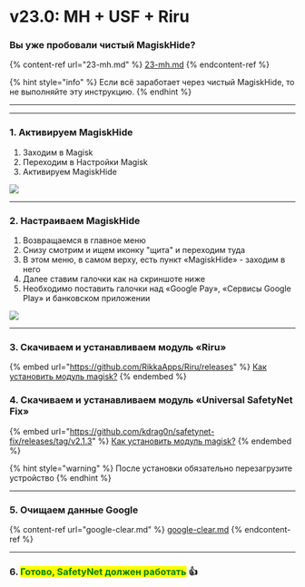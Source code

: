 # v23.0: MH + USF + Riru

### Вы уже пробовали чистый MagiskHide? <a href="#vy-uzhe-probovali-chistyi-magiskhide" id="vy-uzhe-probovali-chistyi-magiskhide"></a>

{% content-ref url="23-mh.md" %}
[23-mh.md](23-mh.md)
{% endcontent-ref %}

{% hint style="info" %}
Если всё заработает через чистый MagiskHide, то не выполняйте эту инструкцию.
{% endhint %}

***

***

### **1. Активируем MagiskHide**

1. Заходим в Magisk
2. Переходим в Настройки Magisk
3. Активируем MagiskHide

![](https://telegra.ph/file/c2b4ba48b582c94ab05c8.jpg)

***

### **2. Настраиваем MagiskHide**

1. Возвращаемся в главное меню
2. Снизу смотрим и ищем иконку "щита" и переходим туда
3. В этом меню, в самом верху, есть пункт «MagiskHide» - заходим в него
4. Далее ставим галочки как на скриншоте ниже
5. Необходимо поставить галочки над «Google Pay», «Сервисы Google Play» и банковском приложении

![](https://telegra.ph/file/30b19f88e5e2e4260039c.jpg)

***

### **3. Скачиваем и устанавливаем модуль «Riru»**

{% embed url="https://github.com/RikkaApps/Riru/releases" %}
[Как установить модуль magisk?](../../inst/install-module-mg.md)
{% endembed %}

### **4. Скачиваем и устанавливаем модуль «Universal SafetyNet Fix»**

{% embed url="https://github.com/kdrag0n/safetynet-fix/releases/tag/v2.1.3" %}
[Как установить модуль magisk?](../../inst/install-module-mg.md)
{% endembed %}

{% hint style="warning" %}
После установки обязательно перезагрузите устройство
{% endhint %}

***

### **5. Очищаем данные Google**

{% content-ref url="google-clear.md" %}
[google-clear.md](google-clear.md)
{% endcontent-ref %}

***

### **6. **<mark style="color:green;">**Готово, SafetyNet должен работать**</mark>** 👍**
